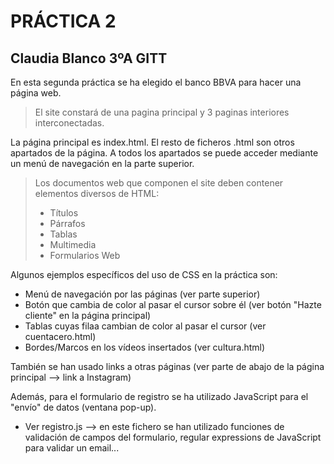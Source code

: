 # PRÁCTICA 2 
## Claudia Blanco 3ºA GITT

En esta segunda práctica se ha elegido el banco BBVA para hacer una página web.
>El site constará de una pagina principal y 3 paginas interiores interconectadas.

La página principal es index.html. El resto de ficheros .html son otros apartados de la página.
A todos los apartados se puede acceder mediante un menú de navegación en la parte superior.

> Los documentos web que componen el site deben contener elementos diversos de HTML:
>- Títulos
>- Párrafos
>- Tablas
>- Multimedia
>- Formularios Web

Algunos ejemplos específicos del uso de CSS en la práctica son:
- Menú de navegación por las páginas (ver parte superior)
- Botón que cambia de color al pasar el cursor sobre él (ver botón "Hazte cliente" en la página principal)
- Tablas cuyas filaa cambian de color al pasar el cursor (ver cuentacero.html)
- Bordes/Marcos en los vídeos insertados (ver cultura.html)

También se han usado links a otras páginas (ver parte de abajo de la página principal --> link a Instagram)

Además, para el formulario de registro se ha utilizado JavaScript para el "envío" de datos (ventana pop-up).
- Ver registro.js --> en este fichero se han utilizado funciones de validación de campos del formulario, regular
expressions de JavaScript para validar un email...